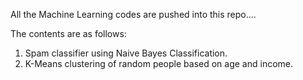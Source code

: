 All the Machine Learning codes are pushed into this repo....

The contents are as follows: 
1) Spam classifier using Naive Bayes Classification. 
2) K-Means clustering of random people based on age and income. 
